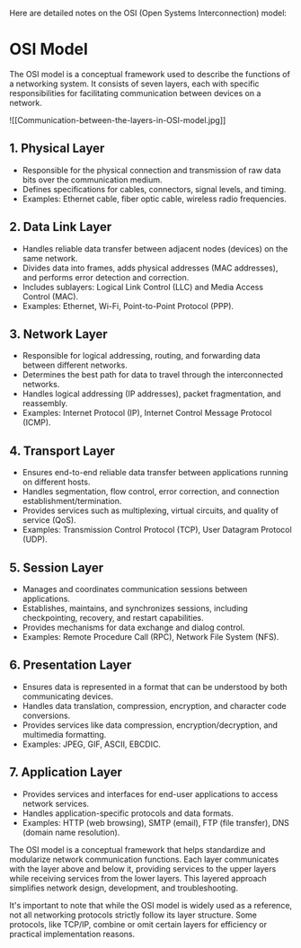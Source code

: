 Here are detailed notes on the OSI (Open Systems Interconnection) model:

# OSI Model

The OSI model is a conceptual framework used to describe the functions of a networking system. It consists of seven layers, each with specific responsibilities for facilitating communication between devices on a network.


![[Communication-between-the-layers-in-OSI-model.jpg]]

## 1. Physical Layer

- Responsible for the physical connection and transmission of raw data bits over the communication medium.
- Defines specifications for cables, connectors, signal levels, and timing.
- Examples: Ethernet cable, fiber optic cable, wireless radio frequencies.

## 2. Data Link Layer

- Handles reliable data transfer between adjacent nodes (devices) on the same network.
- Divides data into frames, adds physical addresses (MAC addresses), and performs error detection and correction.
- Includes sublayers: Logical Link Control (LLC) and Media Access Control (MAC).
- Examples: Ethernet, Wi-Fi, Point-to-Point Protocol (PPP).

## 3. Network Layer

- Responsible for logical addressing, routing, and forwarding data between different networks.
- Determines the best path for data to travel through the interconnected networks.
- Handles logical addressing (IP addresses), packet fragmentation, and reassembly.
- Examples: Internet Protocol (IP), Internet Control Message Protocol (ICMP).

## 4. Transport Layer

- Ensures end-to-end reliable data transfer between applications running on different hosts.
- Handles segmentation, flow control, error correction, and connection establishment/termination.
- Provides services such as multiplexing, virtual circuits, and quality of service (QoS).
- Examples: Transmission Control Protocol (TCP), User Datagram Protocol (UDP).

## 5. Session Layer

- Manages and coordinates communication sessions between applications.
- Establishes, maintains, and synchronizes sessions, including checkpointing, recovery, and restart capabilities.
- Provides mechanisms for data exchange and dialog control.
- Examples: Remote Procedure Call (RPC), Network File System (NFS).

## 6. Presentation Layer

- Ensures data is represented in a format that can be understood by both communicating devices.
- Handles data translation, compression, encryption, and character code conversions.
- Provides services like data compression, encryption/decryption, and multimedia formatting.
- Examples: JPEG, GIF, ASCII, EBCDIC.

## 7. Application Layer

- Provides services and interfaces for end-user applications to access network services.
- Handles application-specific protocols and data formats.
- Examples: HTTP (web browsing), SMTP (email), FTP (file transfer), DNS (domain name resolution).

The OSI model is a conceptual framework that helps standardize and modularize network communication functions. Each layer communicates with the layer above and below it, providing services to the upper layers while receiving services from the lower layers. This layered approach simplifies network design, development, and troubleshooting.

It's important to note that while the OSI model is widely used as a reference, not all networking protocols strictly follow its layer structure. Some protocols, like TCP/IP, combine or omit certain layers for efficiency or practical implementation reasons.